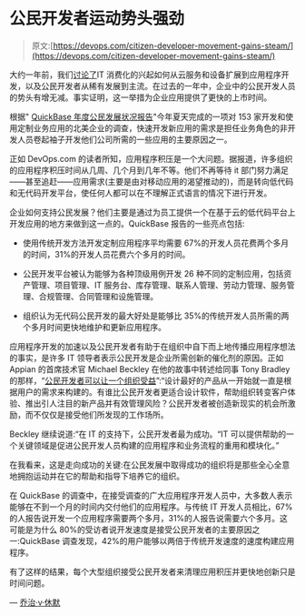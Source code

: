 # 公民开发者运动势头强劲

> 原文:[https://devops.com/citizen-developer-movement-gains-steam/](https://devops.com/citizen-developer-movement-gains-steam/)

大约一年前，我们[讨论了](https://devops.com/successful-technology-leaders-will-embrace-the-citizen-developer/)IT 消费化的兴起如何从云服务和设备扩展到应用程序开发，以及公民开发者从稀有发展到主流。在过去的一年中，企业中的公民开发人员的势头有增无减。事实证明，这一举措为企业应用提供了更快的上市时间。

根据" [QuickBase 年度公民发展状况报告](http://www.quickbase.com/blog/quickbase-releases-2016-state-of-citizen-development-report)"今年夏天完成的一项对 153 家开发和使用定制业务应用的北美企业的调查，快速开发新应用的需求是担任业务角色的非开发人员卷起袖子开发他们公司所需的一些应用的主要原因之一。

正如 DevOps.com 的读者所知，应用程序积压是一个大问题。据报道，许多组织的应用程序积压时间从几周、几个月到几年不等。他们不再等待 it 部门努力满足——甚至追赶——应用需求(主要是由对移动应用的渴望推动的)，而是转向低代码和无代码开发平台，使任何人都可以在不理解正式语言的情况下进行开发。

企业如何支持公民发展？他们主要是通过为员工提供一个在基于云的低代码平台上开发应用的地方来做到这一点的。QuickBase 报告的一些亮点包括:

*   使用传统开发方法开发定制应用程序平均需要 67%的开发人员花费两个多月的时间，31%的开发人员花费六个多月的时间。

*   公民开发平台被认为能够为各种顶级用例开发 26 种不同的定制应用，包括资产管理、项目管理、IT 服务台、库存管理、联系人管理、劳动力管理、服务管理、合规管理、合同管理和设施管理。

*   组织认为无代码公民开发的最大好处是能够比 35%的传统开发人员所需的两个多月时间更快地维护和更新应用程序。

应用程序开发的加速以及公民开发者有助于在组织中自下而上地传播应用程序想法的事实，是许多 IT 领导者表示公民开发是企业所需创新的催化剂的原因。正如 Appian 的首席技术官 Michael Beckley 在他的故事中转述给同事 Tony Bradley 的那样，“[公民开发者可以让一个组织受益](https://devops.com/citizen-developers-emerge-when-it-shadow-it-collaborate/)”:“设计最好的产品从一开始就一直是根据用户的需求来构建的。有谁比公民开发者更适合设计软件，帮助组织转变客户体验、推出引人注目的新产品并有效管理风险？公民开发者被创造新现实的机会所激励，而不仅仅是接受他们所发现的工作场所。

Beckley 继续说道:“在 IT 的支持下，公民开发者最为成功。“IT 可以提供帮助的一个关键领域是促进公民开发人员构建的应用程序和业务流程的重用和模块化。”

在我看来，这是走向成功的关键:在公民发展中取得成功的组织将是那些全心全意地拥抱运动并在它的帮助和指导下培养它的组织。

在 QuickBase 的调查中，在接受调查的广大应用程序开发人员中，大多数人表示能够在不到一个月的时间内交付他们的应用程序。与传统 IT 开发人员相比，67%的人报告说开发一个应用程序需要两个多月，31%的人报告说需要六个多月。这可能是为什么 80%的受访者说开发速度是接受公民开发者的主要原因之一:QuickBase 调查发现，42%的用户能够以两倍于传统开发速度的速度构建应用程序。

有了这样的结果，每个大型组织接受公民开发者来清理应用积压并更快地创新只是时间问题。

— [乔治·v·休默](https://devops.com/author/george-hulme/)